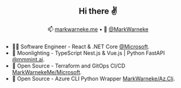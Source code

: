 <h2 align="center">Hi there ✌️</h2>
<p align="center">
  📫 <a href="https://markwarneke.me">markwarneke.me</a> •
  🐤 <a href="https://twitter.com/MarkWarneke">@MarkWarneke</a>
</p>

### 

- 👨‍💻 Software Engineer - React & .NET Core  [@Microsoft](https://microsoft.com).
- 🌚 Moonlighting - TypeScript Nest.js & Vue.js | Python FastAPI [@mmmint.ai](https://github.com/mmmint-ai).
- 📄 Open Source - Terraform and GitOps CI/CD [MarkWarnekeMe/Microsoft](https://github.com/MarkWarnekeMe/Microsoft).
- 🐍 Open Source - Azure CLI Python Wrapper [MarkWarneke/Az.Cli](https://github.com/MarkWarneke/Az.Cli).


<!--
**MarkWarneke/MarkWarneke** is a ✨ _special_ ✨ repository because its `README.md` (this file) appears on your GitHub profile.

Here are some ideas to get you started:

- 🔭 I’m currently working on ...
- 🌱 I’m currently learning ...
- 👯 I’m looking to collaborate on ...
- 🤔 I’m looking for help with ...
- 💬 Ask me about ...
- 📫 How to reach me: ...
- 😄 Pronouns: ...
- ⚡ Fun fact: ...
-->
